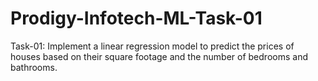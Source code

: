 # Prodigy-Infotech-ML-Task-01
Task-01:  Implement a linear regression model to predict the prices of houses based on their square footage and the number of bedrooms and bathrooms.
